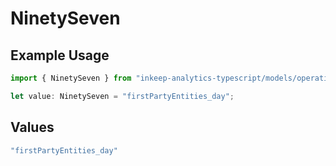 # NinetySeven

## Example Usage

```typescript
import { NinetySeven } from "inkeep-analytics-typescript/models/operations";

let value: NinetySeven = "firstPartyEntities_day";
```

## Values

```typescript
"firstPartyEntities_day"
```